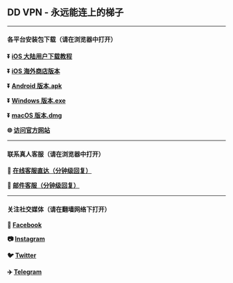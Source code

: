 ## DD VPN - 永远能连上的梯子 #
- - - -
#### 各平台安装包下载（请在浏览器中打开）

**:arrow_double_down: [iOS 大陆用户下载教程](https://lets-contact.onelink.me/0dzS/3my1vynb)** 

**:arrow_double_down: [iOS 海外商店版本](https://lets-contact.onelink.me/0dzS/5zggrqgp)**

**:arrow_double_down: [Android 版本.apk](https://lets-contact.onelink.me/0dzS/i809x9ah)**

**:arrow_double_down: [Windows 版本.exe](https://lets-contact.onelink.me/0dzS/rin2hr10)**

**:arrow_double_down: [macOS 版本.dmg](https://lets-contact.onelink.me/0dzS/ec04g6tl)**

**:globe_with_meridians: [访问官方网站](https://lets-contact.onelink.me/0dzS/kf8su4wr)** 
- - - -
#### 联系真人客服（请在浏览器中打开）

**:speech_balloon: [在线客服直达（分钟级回复）](https://help.stnrun.art/letsvpn-world/en/collections/1611781-%E4%B8%AD%E6%96%87%E5%B8%AE%E5%8A%A9)**

**:e-mail: [邮件客服（分钟级回复）](mailto:letsvpn@rbox.me)**
- - - -
#### 关注社交媒体（请在翻墙网络下打开）
**:couple: [Facebook](https://www.facebook.com/letsvpn/)** 

**:camera: [Instagram](https://www.instagram.com/letsvpn/)**

**:bird: [Twitter](https://twitter.com/letsvpn)** 

**:airplane: [Telegram](http://t.me/letsvpn11)**
###
